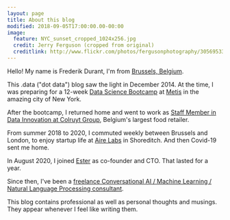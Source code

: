 ```yaml
---
layout: page
title: About this blog
modified: 2018-09-05T17:00:00.00-00:00
image:
  feature: NYC_sunset_cropped_1024x256.jpg
  credit: Jerry Ferguson (cropped from original)
  creditlink: http://www.flickr.com/photos/fergusonphotography/3056953388/
---
```


Hello! My name is Frederik Durant, I'm from [Brussels, Belgium][brussels].

This .data ("dot data") blog saw the light in December 2014. At the
time, I was preparing for a 12-week [Data Science
Bootcamp][metis-datascience] at [Metis][metis] in the amazing city of
New York.

After the bootcamp, I returned home and went to work as [Staff Member
in Data Innovation at Colruyt Group][colruyt], Belgium's largest food
retailer.

From summer 2018 to 2020, I commuted weekly between Brussels and
London, to enjoy startup life at [Aire Labs][airelabs] in Shoreditch.
And then Covid-19 sent me home.

In August 2020, I joined [Ester][ester] as co-founder and CTO. That lasted for a year.

Since then, I've been a [freelance Conversational AI / Machine Learning /
Natural Language Processing consultant][linkedin].

This blog contains professional as well as personal thoughts and musings.
They appear whenever I feel like writing them.

[brussels]: http://en.wikipedia.org/wiki/Brussels
[nuance]: http://www.nuance.com/
[metis]: http://www.thisismetis.com/
[metis-datascience]: http://www.thisismetis.com/data-science
[krash]: https://krash.io
[dotcom]: http://en.wikipedia.org/wiki/Dot-com_bubble
[colruyt]: http://frederikdurant.com/blog/changing-course/
[airelabs]: http://aire.io
[ester]: https://www.ester.ai/
[linkedin]: https://www.linkedin.com/in/fdurant/